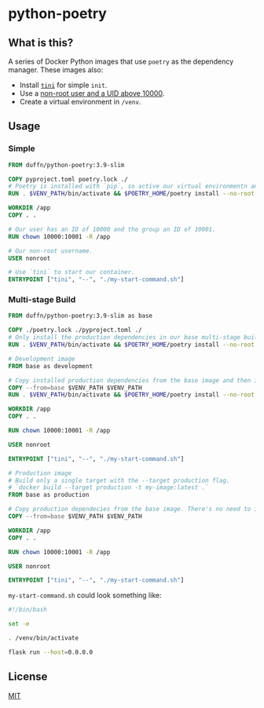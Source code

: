 # python-poetry

## What is this?

A series of Docker Python images that use `poetry` as the dependency manager. These images also:

- Install [`tini`](https://github.com/krallin/tini) for simple `init`.
- Use a [non-root user and a UID above 10000](https://github.com/hexops/dockerfile#run-as-a-non-root-user).
- Create a virtual environment in `/venv`.

## Usage

### Simple

```dockerfile
FROM duffn/python-poetry:3.9-slim

COPY pyproject.toml poetry.lock ./
# Poetry is installed with `pip`, so active our virtual environmentn and install projects dependecies there, so they don't conflict with poetry's dependencies.
RUN . $VENV_PATH/bin/activate && $POETRY_HOME/poetry install --no-root

WORKDIR /app
COPY . .

# Our user has an ID of 10000 and the group an ID of 10001.
RUN chown 10000:10001 -R /app

# Our non-root username.
USER nonroot

# Use `tini` to start our container.
ENTRYPOINT ["tini", "--", "./my-start-command.sh"]
```

### Multi-stage Build

```dockerfile
FROM duffn/python-poetry:3.9-slim as base

COPY ./poetry.lock ./pyproject.toml ./
# Only install the production dependencies in our base multi-stage build.
RUN . $VENV_PATH/bin/activate && $POETRY_HOME/poetry install --no-root --no-dev

# Development image
FROM base as development

# Copy installed production dependencies from the base image and then install the development dependencies as well.
COPY --from=base $VENV_PATH $VENV_PATH
RUN . $VENV_PATH/bin/activate && $POETRY_HOME/poetry install --no-root

WORKDIR /app
COPY . .

RUN chown 10000:10001 -R /app

USER nonroot

ENTRYPOINT ["tini", "--", "./my-start-command.sh"]

# Production image
# Build only a single target with the --target production flag.
# `docker build --target production -t my-image:latest .`
FROM base as production

# Copy production dependecies from the base image. There's no need to install anything more.
COPY --from=base $VENV_PATH $VENV_PATH

WORKDIR /app
COPY . .

RUN chown 10000:10001 -R /app

USER nonroot

ENTRYPOINT ["tini", "--", "./my-start-command.sh"]
```

`my-start-command.sh` could look something like:

```bash
#!/bin/bash

set -e

. /venv/bin/activate

flask run --host=0.0.0.0
```

## License

[MIT](https://opensource.org/licenses/MIT)
